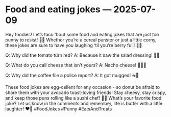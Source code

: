 # Food and eating jokes — 2025-07-09

Hey foodies! Let’s taco ‘bout some food and eating jokes that are just too punny to resist! 🌮🍔 Whether you’re a cereal punster or just a little corny, these jokes are sure to have you laughing ‘til you’re berry full! 🍓🥐

Q: Why did the tomato turn red?
A: Because it saw the salad dressing! 🍅🥗

Q: What do you call cheese that isn’t yours?
A: Nacho cheese! 🧀🙅‍♂️

Q: Why did the coffee file a police report?
A: It got mugged! ☕️🚓

These food jokes are egg-cellent for any occasion - so donut be afraid to share them with your avocado toast-loving friends! Stay cheesy, stay crispy, and keep those puns rolling like a sushi chef! 🍣🍣 What’s your favorite food joke? Let us know in the comments and remember, life is butter with a little laughter! ❤️🍔 #FoodJokes #Punny #EatsAndTreats